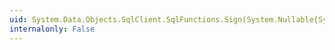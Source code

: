 ```yaml
---
uid: System.Data.Objects.SqlClient.SqlFunctions.Sign(System.Nullable{System.Int32})
internalonly: False
---
```

